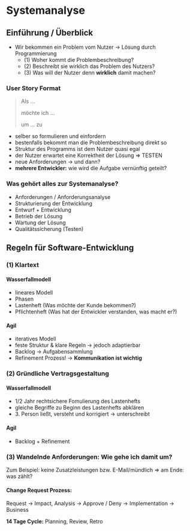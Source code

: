 # Systemanalyse

<!-- START doctoc generated TOC please keep comment here to allow auto update -->
<!-- DON'T EDIT THIS SECTION, INSTEAD RE-RUN doctoc TO UPDATE -->

<!-- END doctoc generated TOC please keep comment here to allow auto update -->

## Einführung / Überblick
- Wir bekommen ein Problem vom Nutzer -> Lösung durch Programmierung
  - (1) Woher kommt die Problembeschreibung?
  - (2) Beschreibt sie wirklich das Problem des Nutzers?
  - (3) Was will der Nutzer denn **wirklich** damit machen?

### User Story Format
> Als ...
>
> möchte ich ...
>
> um ... zu 
- selber so formulieren und einfordern
- bestenfalls bekommt man die Problembeschreibung direkt so
- Struktur des Programms ist dem Nutzer quasi egal
- der Nutzer erwartet eine Korrektheit der Lösung => TESTEN
- neue Anforderungen -> und dann?
- **mehrere Entwickler:** wie wird die Aufgabe vernünftig geteilt?

### Was gehört alles zur Systemanalyse?
- Anforderungen / Anforderungsanalyse
- Strukturierung der Entwicklung
- Entwurf + Entwicklung
- Betrieb der Lösung
- Wartung der Lösung
- Qualitätssicherung (Testen)

## Regeln für Software-Entwicklung

### (1) Klartext

#### **Wasserfallmodell**
- lineares Modell
- Phasen
- Lastenheft (Was möchte der Kunde bekommen?)
- Pflichtenheft (Was hat der Entwickler verstanden, was macht er?)

#### **Agil**
- iteratives Modell
- feste Struktur & klare Regeln -> jedoch adaptierbar
- Backlog -> Aufgabensammlung
- Refinement Prozess! -> **Kommunikation ist wichtig**

### (2) Gründliche Vertragsgestaltung

#### **Wasserfallmodell**
- 1/2 Jahr rechtsichere Fomulierung des Lastenhefts
- gleiche Begriffe zu Beginn des Lastenhefts abklären
- 3\. Person ließt, versteht und korrigiert -> unterschreibt

#### **Agil**
- Backlog + Refinement

### (3) Wandelnde Anforderungen: Wie gehe ich damit um?
Zum Beispiel: keine Zusatzleistungen bzw. E-Mail/mündlich
=> am Ende: was zählt?

#### **Change Request Prozess:**
Request -> Impact, Analysis -> Approve / Deny -> Implementation -> Business

**14 Tage Cycle:** Planning, Review, Retro